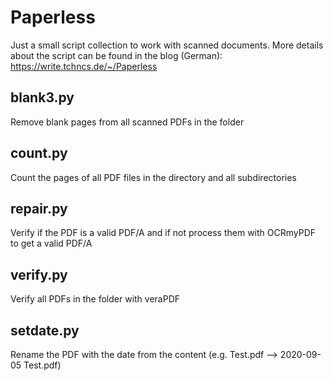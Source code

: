# Paperless

Just a small script collection to work with scanned documents. More details about the script can be found in the blog (German): <https://write.tchncs.de/~/Paperless>

## blank3.py

Remove blank pages from all scanned PDFs in the folder

## count.py

Count the pages of all PDF files in the directory and all subdirectories

## repair.py

Verify if the PDF is a valid PDF/A and if not process them with OCRmyPDF to get a valid PDF/A

## verify.py

Verify all PDFs in the folder with veraPDF

## setdate.py

Rename the PDF with the date from the content (e.g. Test.pdf --> 2020-09-05 Test.pdf)